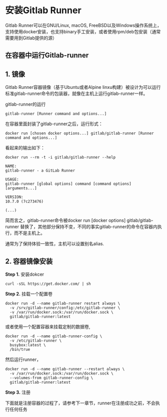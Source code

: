 # 安装Gitlab Runner
Gitlab Runner可以在GNU/Linux, macOS, FreeBSD以及Windows操作系统上，支持使用docker安装，也支持binary手工安装，或者使用rpm/deb包安装（通常需要用到Gitlab提供的源）

## 在容器中运行Gitlab-runner
## 1. 镜像
Gitlab Runner容器镜像（基于Ubuntu或者Alpine linxu构建）被设计为可以运行标准gitlab-runner命令的包装器，就像在主机上运行gitlab-runner一样。

gitlab-runner的运行

    gitlab-runner [Runner command and options...]

在容器里面封装了gitlab-runner之后，运行形式：

    docker run [chosen docker options...] gitlab/gitlab-runner [Runner command and options...]
看起来的输出如下：

    docker run --rm -t -i gitlab/gitlab-runner --help

    NAME:
    gitlab-runner - a GitLab Runner

    USAGE:
    gitlab-runner [global options] command [command options] [arguments...]

    VERSION:
    10.7.0 (7c273476)

    (...)

简而言之，gitlab-runner命令被docker run [docker options] gitlab/gitlab-runner 替换了，其他部分保持不变，不同的事实gitlab-runner的命令在容器内执行，而不是主机上。

通常为了保持体验一致性，主机可以设置别名alias.

## 2. 容器镜像安装

**Step 1.** 安装dokcer

    curl -sSL https://get.docker.com/ | sh
**Step 2.** 挂载一个配置卷

    docker run -d --name gitlab-runner restart always \
      -v /srv/gitlab-runner/config:/etc/gitlab-runner \
      -v /var/run/docker.sock:/var/run/docker.sock \
      gitlab/gitlab-runner:latest
或者使用一个配置容器来挂载定制的数据卷,

    docker run -d --name gitlab-runner-config \
      -v /etc/gitlab-runner \
      busybox:latest \
      /bin/true
然后运行runner，

    docker run -d --name gitlab-runner --restart always \
      -v /var/run/docker.sock:/var/run/docker.sock \
      --volumes-from gitlab-runner-config \
      gitlab/gitlab-runner:latest
**Step 3.** 注册

下面就是注册容器的过程了，请参考下一章节，runner在注册成功之前，不会执行任何任务
